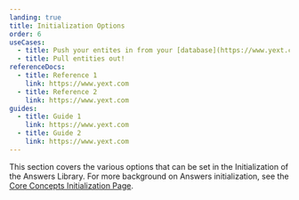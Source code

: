 ```yaml
---
landing: true
title: Initialization Options
order: 6
useCases:
  - title: Push your entites in from your [database](https://www.yext.com)
  - title: Pull entities out!
referenceDocs:
  - title: Reference 1
    link: https://www.yext.com
  - title: Reference 2
    link: https://www.yext.com
guides:
  - title: Guide 1
    link: https://www.yext.com
  - title: Guide 2
    link: https://www.yext.com
---
```


This section covers the various options that can be set in the Initialization of the Answers Library. For more background on Answers initialization, see the [Core Concepts Initialization Page](../core-concepts/initialization).
